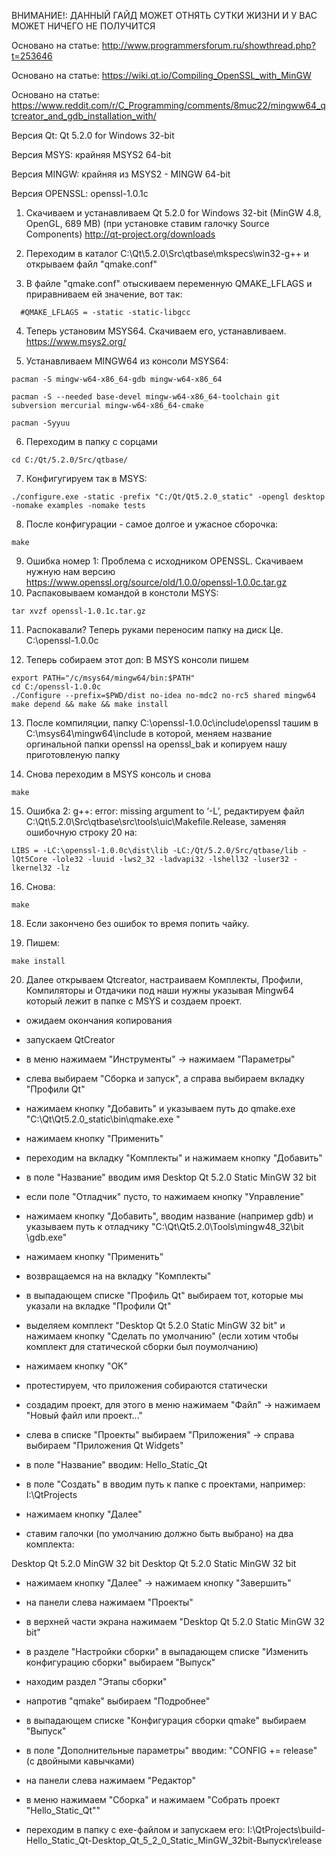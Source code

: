 ВНИМАНИЕ!: ДАННЫЙ ГАЙД МОЖЕТ ОТНЯТЬ СУТКИ ЖИЗНИ И У ВАС МОЖЕТ НИЧЕГО НЕ ПОЛУЧИТСЯ

Основано на статье: http://www.programmersforum.ru/showthread.php?t=253646

Основано на статье: https://wiki.qt.io/Compiling_OpenSSL_with_MinGW

Основано на статье: https://www.reddit.com/r/C_Programming/comments/8muc22/mingww64_qtcreator_and_gdb_installation_with/

Версия Qt: Qt 5.2.0 for Windows 32-bit


Версия MSYS: крайняя MSYS2 64-bit


Версия MINGW: крайняя из MSYS2 - MINGW 64-bit


Версия OPENSSL: openssl-1.0.1c


1) Cкачиваем и устанавливаем Qt 5.2.0 for Windows 32-bit (MinGW 4.8, OpenGL, 689 MB) (при установке ставим галочку Source Components) http://qt-project.org/downloads

2) Переходим в каталог C:\Qt\5.2.0\Src\qtbase\mkspecs\win32-g++ и открываем файл "qmake.conf"

3) В файле "qmake.conf" отыскиваем переменную QMAKE_LFLAGS и приравниваем ей значение, вот так:
```
  #QMAKE_LFLAGS = -static -static-libgcc 
```
4) Теперь установим MSYS64. Скачиваем его, устанавливаем. https://www.msys2.org/

5) Устанавливаем MINGW64 из консоли MSYS64: 
```
pacman -S mingw-w64-x86_64-gdb mingw-w64-x86_64
```
```
pacman -S --needed base-devel mingw-w64-x86_64-toolchain git subversion mercurial mingw-w64-x86_64-cmake
```
```
pacman -Syyuu
```
6) Переходим в папку с сорцами 
```
cd C:/Qt/5.2.0/Src/qtbase/
```
7) Конфигугируем так в MSYS:
```
./configure.exe -static -prefix "C:/Qt/Qt5.2.0_static" -opengl desktop -nomake examples -nomake tests 
```
8) После конфигурации - самое долгое и ужасное сборочка:
```
make
```
9) Ошибка номер 1: Проблема с исходником OPENSSL. Скачиваем нужную нам версию https://www.openssl.org/source/old/1.0.0/openssl-1.0.0c.tar.gz
10) Распаковываем командой в констоли MSYS:
```
tar xvzf openssl-1.0.1c.tar.gz
```
11) Распокавали? Теперь руками переносим папку на диск Це. C:\openssl-1.0.0c

12) Теперь собираем этот доп: В MSYS консоли пишем
```
export PATH="/c/msys64/mingw64/bin:$PATH"
cd C:/openssl-1.0.0c
./Configure --prefix=$PWD/dist no-idea no-mdc2 no-rc5 shared mingw64
make depend && make && make install
```
13) После компиляции, папку C:\openssl-1.0.0c\include\openssl ташим в C:\msys64\mingw64\include в которой, меняем название оргинальной папки openssl на openssl_bak и копируем нашу приготовленую папку

14) Снова переходим в MSYS консоль и снова
```
make
```

15) Ошибка 2: g++: error: missing argument to ‘-L’, редактируем файл C:\Qt\5.2.0\Src\qtbase\src\tools\uic\Makefile.Release, заменяя ошибочную строку 20 на:
```
LIBS = -LC:\openssl-1.0.0c\dist\lib -LC:/Qt/5.2.0/Src/qtbase/lib -lQt5Core -lole32 -luuid -lws2_32 -ladvapi32 -lshell32 -luser32 -lkernel32 -lz 
```

16) Снова:
```
make
```
18) Если закончено без ошибок то время попить чайку.

19) Пишем: 
```
make install
```
20) Далее открываем Qtcreator, настраиваем Комплекты, Профили, Компиляторы и Отдачики под наши нужны указывая Mingw64 который лежит в папке с MSYS и создаем проект. 

- ожидаем окончания копирования

- запускаем QtCreator

- в меню нажимаем "Инструменты" -> нажимаем "Параметры"

- слева выбираем "Сборка и запуск", а справа выбираем вкладку "Профили Qt"

- нажимаем кнопку "Добавить" и указываем путь до qmake.exe "C:\Qt\Qt5.2.0_static\bin\qmake.exe "

- нажимаем кнопку "Применить"

- переходим на вкладку "Комплекты" и нажимаем кнопку "Добавить"

- в поле "Название" вводим имя Desktop Qt 5.2.0 Static MinGW 32 bit

- если поле "Отладчик" пусто, то нажимаем кнопку "Управление"

- нажимаем кнопку "Добавить", вводим название (например gdb) и указываем путь к отладчику "C:\Qt\Qt5.2.0\Tools\mingw48_32\bit \gdb.exe"

- нажимаем кнопку "Применить"

- возвращаемся на на вкладку "Комплекты"

- в выпадающем списке "Профиль Qt" выбираем тот, которые мы указали на вкладке "Профили Qt"

- выделяем комплект "Desktop Qt 5.2.0 Static MinGW 32 bit" и нажимаем кнопку "Сделать по умолчанию" (если хотим чтобы комплект для статической сборки был поумолчанию)

- нажимаем кнопку "OK"

- протестируем, что приложения собираются статически

- создадим проект, для этого в меню нажимаем "Файл" -> нажимаем "Новый файл или проект..."

- слева в списке "Проекты" выбираем "Приложения" -> справа выбираем "Приложения Qt Widgets"

- в поле "Название" вводим: Hello_Static_Qt

- в поле "Создать" в вводим путь к папке с проектами, например: I:\QtProjects

- нажимаем кнопку "Далее"

- ставим галочки (по умолчанию должно быть выбрано) на два комплекта:

Desktop Qt 5.2.0 MinGW 32 bit
Desktop Qt 5.2.0 Static MinGW 32 bit

- нажимаем кнопку "Далее" -> нажимаем кнопку "Завершить"

- на панели слева нажимаем "Проекты"

- в верхней части экрана нажимаем "Desktop Qt 5.2.0 Static MinGW 32 bit"

- в разделе "Настройки сборки" в выпадающем списке "Изменить конфигурацию сборки" выбираем "Выпуск"

- находим раздел "Этапы сборки"

- напротив "qmake" выбираем "Подробнее"

- в выпадающем списке "Конфигурация сборки qmake" выбираем "Выпуск"

- в поле "Дополнительные параметры" вводим: "CONFIG += release" (с двойными кавычками)

- на панели слева нажимаем "Редактор"

- в меню нажимаем "Сборка" и нажимаем "Собрать проект "Hello_Static_Qt""

- переходим в папку с exe-файлом и запускаем его: I:\QtProjects\build-Hello_Static_Qt-Desktop_Qt_5_2_0_Static_MinGW_32bit-Выпуск\release 


